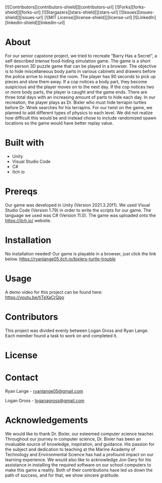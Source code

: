 [![Contributors][contributors-shield]][contributors-url]
[![Forks][forks-shield]][forks-url]
[![Stargazers][stars-shield]][stars-url]
[![Issues][issues-shield]][issues-url]
[![MIT License][license-shield]][license-url]
[![LinkedIn][linkedin-shield]][linkedin-url]


# About
For our senior capstone project, we tried to recreate “Barry Has a Secret”, a self described intense food-hiding simulation game. The game is a short first-person 3D puzzle game that can be played in a browser. The objective is to hide miscellaneous body parts in various cabinets and drawers before the police arrive to inspect the room. The player has 90 seconds to pick up pieces and stow them away. If a cop notices a body part, they become suspicious and the player moves on to the next day. If the cop notices two or more body parts, the player is caught and the game ends. There are three total days with an increasing amount of parts to hide each day. In our recreation, the player plays as Dr. Bixler who must hide terrapin turtles before Dr. Wnek searches for his terrapins. For our twist on the game, we planned to add different types of physics to each level. We did not realize how difficult this would be and instead chose to include randomized spawn locations so the game would have better replay value.

# Built with

* Unity
* Visual Studio Code
* C#
* Itch io

# Prereqs
Our game was developed in Unity (Version 2021.3.20f1). We used Visual Studio Code (Version 1.79) in order to write the scripts for our game. The language we used was C# (Version 11.0). The game was uploaded onto the https://itch.io/ website.

# Installation
No installation needed! Our game is playable in a browser, just click the link below.
https://ryanlange05.itch.io/bixlers-turtle-trouble

# Usage
A demo video for this project can be found here:
https://youtu.be/tjTeXaCrQgo

# Contributors
This project was divided evenly between Logan Gross and Ryan Lange. Each member found a task to work on and completed it.

# License 

# Contact
Ryan Lange - ryanlange05@gmail.com

Logan Gross - loganagross@gmail.com

# Acknowledgements
We would like to thank Dr. Bixler, our esteemed computer science teacher. Throughout our journey in computer science, Dr. Bixler has been an invaluable source of knowledge, inspiration, and guidance. His passion for the subject and dedication to teaching at the Marine Academy of Technology and Environmental Science has had a profound impact on our learning experience. We would also like to acknowledge Jon Gery for his assistance in installing the required software on our school computers to make this game a reality. Both of their contributions have led us down the path of success, and for that, we show sincere gratitude.
